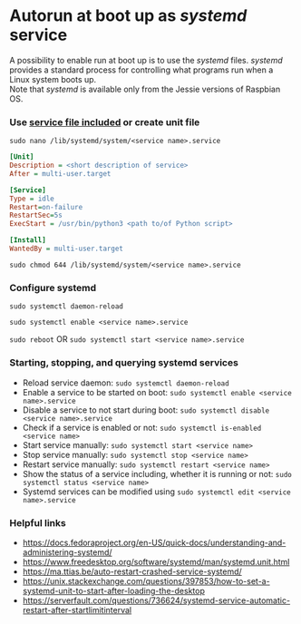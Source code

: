 # Autorun at boot up as _systemd_ service

A possibility to enable run at boot up is to use the _systemd_ files. _systemd_ provides a standard process for controlling what programs run when a Linux system boots up.<br>
Note that _systemd_ is available only from the Jessie versions of Raspbian OS.

### Use [service file included](fritz_restart.service) or create unit file

`sudo nano /lib/systemd/system/<service name>.service`

```ini
[Unit]
Description = <short description of service>
After = multi-user.target

[Service]
Type = idle
Restart=on-failure
RestartSec=5s
ExecStart = /usr/bin/python3 <path to/of Python script>

[Install]
WantedBy = multi-user.target
```

`sudo chmod 644 /lib/systemd/system/<service name>.service`

### Configure systemd

`sudo systemctl daemon-reload`

`sudo systemctl enable <service name>.service`

`sudo reboot` OR `sudo systemctl start <service name>.service`

### Starting, stopping, and querying systemd services
- Reload service daemon: `sudo systemctl daemon-reload`
- Enable a service to be started on boot: `sudo systemctl enable <service name>.service`
- Disable a service to not start during boot: `sudo systemctl disable <service name>.service`
- Check if a service is enabled or not: `sudo systemctl is-enabled <service name>`
- Start service manually: `sudo systemctl start <service name>`
- Stop service manually: `sudo systemctl stop <service name>`
- Restart service manually: `sudo systemctl restart <service name>`
- Show the status of a service including, whether it is running or not: `sudo systemctl status <service name>`
- Systemd services can be modified using `sudo systemctl edit <service name>.service`

### Helpful links
- https://docs.fedoraproject.org/en-US/quick-docs/understanding-and-administering-systemd/
- https://www.freedesktop.org/software/systemd/man/systemd.unit.html
- https://ma.ttias.be/auto-restart-crashed-service-systemd/
- https://unix.stackexchange.com/questions/397853/how-to-set-a-systemd-unit-to-start-after-loading-the-desktop
- https://serverfault.com/questions/736624/systemd-service-automatic-restart-after-startlimitinterval